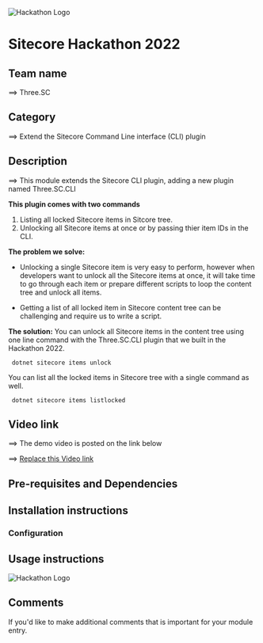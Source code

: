 ![Hackathon Logo](docs/images/hackathon.png?raw=true "Hackathon Logo")
# Sitecore Hackathon 2022  

## Team name
⟹ Three.SC

## Category
⟹ Extend the Sitecore Command Line interface (CLI) plugin

## Description
⟹ This module extends the Sitecore CLI plugin, adding a new plugin named Three.SC.CLI

 **This plugin comes with two commands**
 1. Listing all locked Sitecore items in Sitcore tree.
 2. Unlocking all Sitecore items at once or by passing thier item IDs in the CLI.

**The problem we solve:**
 - Unlocking a single Sitecore item is very easy to perform, however when developers want to unlock all the Sitecore items at once, it will take time to go through each item or prepare different scripts to loop the content tree and unlock all items.

 - Getting a list of all locked item in Sitecore content tree can be challenging and require us to write a script.

 **The solution:**
 You can unlock all Sitecore items in the content tree using one line command with the Three.SC.CLI plugin that we built in the Hackathon 2022.  

     dotnet sitecore items unlock

 You can list all the locked items in Sitecore tree with a single command as well. 

     dotnet sitecore items listlocked


## Video link
⟹ The demo video is posted on the link below

⟹ [Replace this Video link](#video-link)



## Pre-requisites and Dependencies



## Installation instructions



### Configuration


## Usage instructions


![Hackathon Logo](docs/images/hackathon.png?raw=true "Hackathon Logo")

## Comments
If you'd like to make additional comments that is important for your module entry.